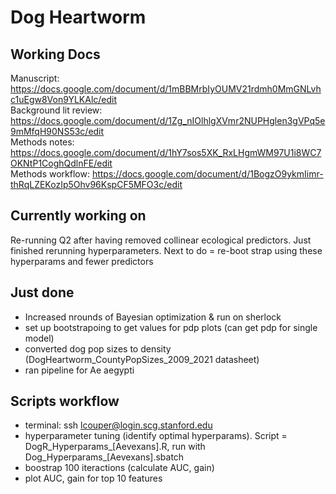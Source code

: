 # Dog Heartworm

## Working Docs ##

Manuscript: https://docs.google.com/document/d/1mBBMrbIyOUMV21rdmh0MmGNLvhc1uEgw8Von9YLKAlc/edit     
Background lit review: https://docs.google.com/document/d/1Zg_nIOlhlgXVmr2NUPHglen3gVPq5e9mMfqH90NS53c/edit   
Methods notes: https://docs.google.com/document/d/1hY7sos5XK_RxLHgmWM97U1i8WC7OKNtP1CoghQdlnFE/edit   
Methods workflow: https://docs.google.com/document/d/1BogzO9ykmIimr-thRqLZEKozIp5Ohv96KspCF5MFO3c/edit    

## Currently working on ##

Re-running Q2 after having removed collinear ecological predictors.
Just finished rerunning hyperparameters. Next to do = re-boot strap using these hyperparams and fewer predictors


## Just done ##

- Increased nrounds of Bayesian optimization & run on sherlock
- set up bootstrapoing to get values for pdp plots (can get pdp for single model)
- converted dog pop sizes to density (DogHeartworm_CountyPopSizes_2009_2021 datasheet)
- ran pipeline for Ae aegypti

## Scripts workflow ##

- terminal: ssh lcouper@login.scg.stanford.edu 
- hyperparameter tuning (identify optimal hyperparams). Script = DogR_Hyperparams_[Aevexans].R, run with Dog_Hyperparams_[Aevexans].sbatch
- boostrap 100 iteractions (calculate AUC, gain)
- plot AUC, gain for top 10 features








